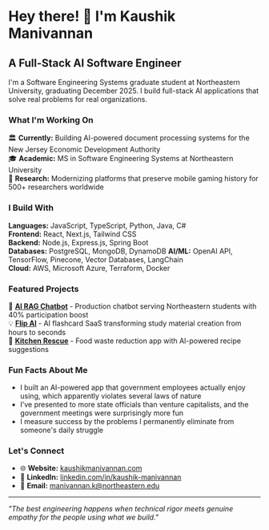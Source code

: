# Hey there! 👋 I'm Kaushik Manivannan

## A Full-Stack AI Software Engineer

I'm a Software Engineering Systems graduate student at Northeastern University, graduating December 2025. I build full-stack AI applications that solve real problems for real organizations.

### What I'm Working On
🏛️ **Currently:** Building AI-powered document processing systems for the New Jersey Economic Development Authority  
🎓 **Academic:** MS in Software Engineering Systems at Northeastern University  
🔬 **Research:** Modernizing platforms that preserve mobile gaming history for 500+ researchers worldwide

### I Build With
**Languages:** JavaScript, TypeScript, Python, Java, C#  
**Frontend:** React, Next.js, Tailwind CSS  
**Backend:** Node.js, Express.js, Spring Boot  
**Databases:** PostgreSQL, MongoDB, DynamoDB
**AI/ML:** OpenAI API, TensorFlow, Pinecone, Vector Databases, LangChain  
**Cloud:** AWS, Microsoft Azure, Terraform, Docker

### Featured Projects
🤖 **[AI RAG Chatbot](https://neuimbot.vercel.app)** - Production chatbot serving Northeastern students with 40% participation boost  
💡 **[Flip AI](https://flipai.vercel.app)** - AI flashcard SaaS transforming study material creation from hours to seconds  
🍳 **[Kitchen Rescue](https://kitchenrescue.vercel.app)** - Food waste reduction app with AI-powered recipe suggestions  

### Fun Facts About Me
- I built an AI-powered app that government employees actually enjoy using, which apparently violates several laws of nature
- I've presented to more state officials than venture capitalists, and the government meetings were surprisingly more fun
- I measure success by the problems I permanently eliminate from someone's daily struggle

### Let's Connect
- 🌐 **Website:** [kaushikmanivannan.com](https://www.kaushikmanivannan.com)
- 💼 **LinkedIn:** [linkedin.com/in/kaushik-manivannan](https://linkedin.com/in/kaushik-manivannan)
- 📧 **Email:** manivannan.k@northeastern.edu

---
*"The best engineering happens when technical rigor meets genuine empathy for the people using what we build."*

